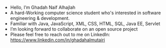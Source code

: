 - Hello, I’m Ghadah Naif Alhajlah 
- A hard-Working computer science student who's interested in software engineering & development.
- Familiar with Java, JavaScript, XML, CSS, HTML, SQL, Java EE, Servlet
- I’m looking forward to collaborate on an open source project
- Please feel free to reach out to me on LinkedIn: https://www.linkedin.com/in/ghadahalmutairi

<!---
GhadahMutairi/GhadahMutairi is a ✨ special ✨ repository because its `README.md` (this file) appears on your GitHub profile.
You can click the Preview link to take a look at your changes.
--->
